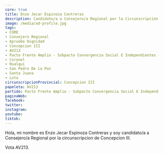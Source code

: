 ```yaml
---
core: true
title: Enzo Jecar Espinoza Contreras
description: Candidato/a a Consejero/a Regional por la Circunscripción de Concepcion III
image: /media/ad-profile.jpg
tags:
- CORE
- Consejero Regional
- Apruebo Dignidad
- Concepcion III
- AV213
- Pacto Frente Amplio - Subpacto Convergencia Social E Independientes - Independientes
- Coronel
- Hualqui
- San Pedro De La Paz
- Santa Juana
- Lota
circunscripcionProvincial: Concepcion III
papeleta: AV213
partido: Pacto Frente Amplio - Subpacto Convergencia Social E Independientes - Independientes
paginaWeb:
facebook:
twitter:
instagram:
youtube:
tiktok:
---
```

Hola, mi nombre es Enzo Jecar Espinoza Contreras y soy candidato/a a Consejero/a Regional por la circunscripcion de Concepcion III.

Vota AV213.